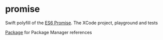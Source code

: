 # promise

Swift polyfill of the [ES6 Promise](https://developer.mozilla.org/en/docs/Web/JavaScript/Reference/Global_Objects/Promise).
The XCode project, playground and tests

[Package](https://github.com/Efimster/es6-promise) for Package Manager references
